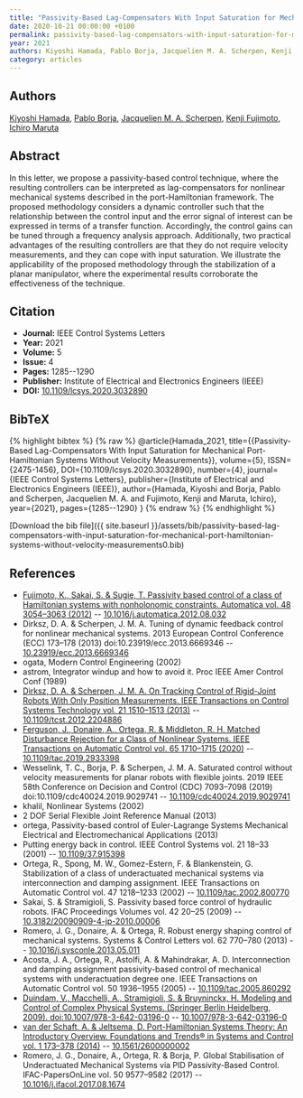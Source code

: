 ```yaml
---
title: "Passivity-Based Lag-Compensators With Input Saturation for Mechanical Port-Hamiltonian Systems Without Velocity Measurements"
date: 2020-10-21 00:00:00 +0100
permalink: passivity-based-lag-compensators-with-input-saturation-for-mechanical-port-hamiltonian-systems-without-velocity-measurements0
year: 2021
authors: Kiyoshi Hamada, Pablo Borja, Jacquelien M. A. Scherpen, Kenji Fujimoto, Ichiro Maruta
category: articles
---
```

 
## Authors
[Kiyoshi Hamada](authors/kiyoshi-hamada), [Pablo Borja](authors/luis-pablo-borja), [Jacquelien M. A. Scherpen](authors/jacquelien-m-a-scherpen), [Kenji Fujimoto](authors/kenji-fujimoto), [Ichiro Maruta](authors/ichiro-maruta)
 
## Abstract
In this letter, we propose a passivity-based control technique, where the resulting controllers can be interpreted as lag-compensators for nonlinear mechanical systems described in the port-Hamiltonian framework. The proposed methodology considers a dynamic controller such that the relationship between the control input and the error signal of interest can be expressed in terms of a transfer function. Accordingly, the control gains can be tuned through a frequency analysis approach. Additionally, two practical advantages of the resulting controllers are that they do not require velocity measurements, and they can cope with input saturation. We illustrate the applicability of the proposed methodology through the stabilization of a planar manipulator, where the experimental results corroborate the effectiveness of the technique.
 
## Citation
- **Journal:** IEEE Control Systems Letters
- **Year:** 2021
- **Volume:** 5
- **Issue:** 4
- **Pages:** 1285--1290
- **Publisher:** Institute of Electrical and Electronics Engineers (IEEE)
- **DOI:** [10.1109/lcsys.2020.3032890](https://doi.org/10.1109/lcsys.2020.3032890)
 
## BibTeX
{% highlight bibtex %}
{% raw %}
@article{Hamada_2021,
  title={{Passivity-Based Lag-Compensators With Input Saturation for Mechanical Port-Hamiltonian Systems Without Velocity Measurements}},
  volume={5},
  ISSN={2475-1456},
  DOI={10.1109/lcsys.2020.3032890},
  number={4},
  journal={IEEE Control Systems Letters},
  publisher={Institute of Electrical and Electronics Engineers (IEEE)},
  author={Hamada, Kiyoshi and Borja, Pablo and Scherpen, Jacquelien M. A. and Fujimoto, Kenji and Maruta, Ichiro},
  year={2021},
  pages={1285--1290}
}
{% endraw %}
{% endhighlight %}
 
[Download the bib file]({{ site.baseurl }}/assets/bib/passivity-based-lag-compensators-with-input-saturation-for-mechanical-port-hamiltonian-systems-without-velocity-measurements0.bib)
 
## References
- [Fujimoto, K., Sakai, S. & Sugie, T. Passivity based control of a class of Hamiltonian systems with nonholonomic constraints. Automatica vol. 48 3054–3063 (2012)](passivity-based-control-of-a-class-of-hamiltonian-systems-with-nonholonomic-constraints) -- [10.1016/j.automatica.2012.08.032](https://doi.org/10.1016/j.automatica.2012.08.032)
- Dirksz, D. A. & Scherpen, J. M. A. Tuning of dynamic feedback control for nonlinear mechanical systems. 2013 European Control Conference (ECC) 173–178 (2013) doi:10.23919/ecc.2013.6669346 -- [10.23919/ecc.2013.6669346](https://doi.org/10.23919/ecc.2013.6669346)
- ogata, Modern Control Engineering (2002)
- astrom, Integrator windup and how to avoid it. Proc IEEE Amer Control Conf (1989)
- [Dirksz, D. A. & Scherpen, J. M. A. On Tracking Control of Rigid-Joint Robots With Only Position Measurements. IEEE Transactions on Control Systems Technology vol. 21 1510–1513 (2013)](on-tracking-control-of-rigid-joint-robots-with-only-position-measurements) -- [10.1109/tcst.2012.2204886](https://doi.org/10.1109/tcst.2012.2204886)
- [Ferguson, J., Donaire, A., Ortega, R. & Middleton, R. H. Matched Disturbance Rejection for a Class of Nonlinear Systems. IEEE Transactions on Automatic Control vol. 65 1710–1715 (2020)](matched-disturbance-rejection-for-a-class-of-nonlinear-systems) -- [10.1109/tac.2019.2933398](https://doi.org/10.1109/tac.2019.2933398)
- Wesselink, T. C., Borja, P. & Scherpen, J. M. A. Saturated control without velocity measurements for planar robots with flexible joints. 2019 IEEE 58th Conference on Decision and Control (CDC) 7093–7098 (2019) doi:10.1109/cdc40024.2019.9029741 -- [10.1109/cdc40024.2019.9029741](https://doi.org/10.1109/cdc40024.2019.9029741)
- khalil, Nonlinear Systems (2002)
- 2 DOF Serial Flexible Joint Reference Manual (2013)
- ortega, Passivity-based control of Euler-Lagrange Systems Mechanical Electrical and Electromechanical Applications (2013)
- Putting energy back in control. IEEE Control Systems vol. 21 18–33 (2001) -- [10.1109/37.915398](https://doi.org/10.1109/37.915398)
- Ortega, R., Spong, M. W., Gomez-Estern, F. & Blankenstein, G. Stabilization of a class of underactuated mechanical systems via interconnection and damping assignment. IEEE Transactions on Automatic Control vol. 47 1218–1233 (2002) -- [10.1109/tac.2002.800770](https://doi.org/10.1109/tac.2002.800770)
- Sakai, S. & Stramigioli, S. Passivity based force control of hydraulic robots. IFAC Proceedings Volumes vol. 42 20–25 (2009) -- [10.3182/20090909-4-jp-2010.00006](https://doi.org/10.3182/20090909-4-jp-2010.00006)
- Romero, J. G., Donaire, A. & Ortega, R. Robust energy shaping control of mechanical systems. Systems &amp; Control Letters vol. 62 770–780 (2013) -- [10.1016/j.sysconle.2013.05.011](https://doi.org/10.1016/j.sysconle.2013.05.011)
- Acosta, J. A., Ortega, R., Astolfi, A. & Mahindrakar, A. D. Interconnection and damping assignment passivity-based control of mechanical systems with underactuation degree one. IEEE Transactions on Automatic Control vol. 50 1936–1955 (2005) -- [10.1109/tac.2005.860292](https://doi.org/10.1109/tac.2005.860292)
- [Duindam, V., Macchelli, A., Stramigioli, S. & Bruyninckx, H. Modeling and Control of Complex Physical Systems. (Springer Berlin Heidelberg, 2009). doi:10.1007/978-3-642-03196-0](modeling-and-control-of-complex-physical-systems) -- [10.1007/978-3-642-03196-0](https://doi.org/10.1007/978-3-642-03196-0)
- [van der Schaft, A. & Jeltsema, D. Port-Hamiltonian Systems Theory: An Introductory Overview. Foundations and Trends® in Systems and Control vol. 1 173–378 (2014)](port-hamiltonian-systems-theory-an-introductory-overview) -- [10.1561/2600000002](https://doi.org/10.1561/2600000002)
- Romero, J. G., Donaire, A., Ortega, R. & Borja, P. Global Stabilisation of Underactuated Mechanical Systems via PID Passivity-Based Control. IFAC-PapersOnLine vol. 50 9577–9582 (2017) -- [10.1016/j.ifacol.2017.08.1674](https://doi.org/10.1016/j.ifacol.2017.08.1674)

